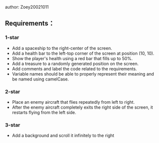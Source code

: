 author: Zoey20021011


## Requirements：
### 1-star
- Add a spaceship to the right-center of the screen.
- Add a health bar to the left-top corner of the screen at position (10, 10).
- Show the player's health using a red bar that fills up to 50%.
- Add a treasure to a randomly generated position on the screen.
- Add comments and label the code related to the requirements.
- Variable names should be able to properly represent their meaning and be named using camelCase.
### 2-star
- Place an enemy aircraft that flies repeatedly from left to right. 
- After the enemy aircraft completely exits the right side of the screen, it restarts flying from the left side.
### 3-star
- Add a background and scroll it infinitely to the right
